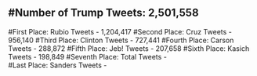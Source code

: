 #Number of Trump Tweets: 2,501,558
---
#First Place: Rubio Tweets - 1,204,417
#Second Place: Cruz Tweets - 956,140
#Third Place: Clinton Tweets - 727,441
#Fourth Place: Carson Tweets - 288,872
#Fifth Place: Jeb! Tweets - 207,658
#Sixth Place: Kasich Tweets - 198,849
#Seventh Place: Total Tweets -  
#Last Place: Sanders Tweets - 
